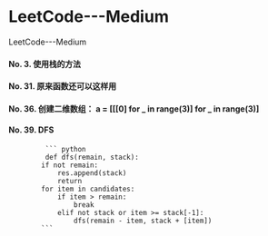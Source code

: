 # LeetCode---Medium
LeetCode---Medium
#### No. 3.  使用栈的方法
#### No. 31. 原来函数还可以这样用
#### No. 36. 创建二维数组： a = [[[0] for _ in range(3)] for _ in range(3)]
#### No. 39. DFS
             ``` python
             def dfs(remain, stack):
            if not remain:
                res.append(stack)
                return 
            for item in candidates:
                if item > remain:
                    break
                elif not stack or item >= stack[-1]:
                    dfs(remain - item, stack + [item])
            ```
